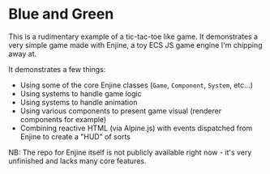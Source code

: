 
# Blue and Green

This is a rudimentary example of a tic-tac-toe like game. It demonstrates a very simple game made with Enjine, a toy ECS
JS game engine I'm chipping away at.

It demonstrates a few things:

* Using some of the core Enjine classes (`Game`, `Component`, `System`, etc...)
* Using systems to handle game logic
* Using systems to handle animation
* Using various components to present game visual (renderer components for example)
* Combining reactive HTML (via Alpine.js) with events dispatched from Enjine to create a "HUD" of sorts

NB: The repo for Enjine itself is not publicly available right now - it's very unfinished and lacks many core features. 
